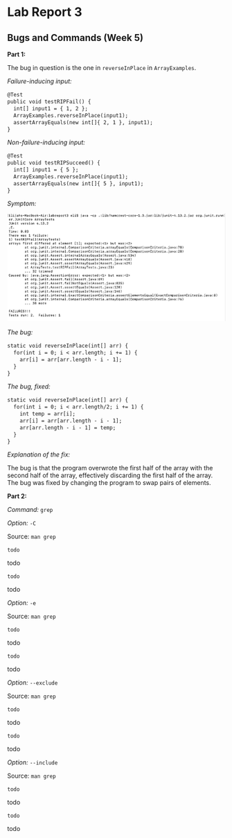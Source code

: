 # Lab Report 3
## Bugs and Commands (Week 5)

**Part 1:**

The bug in question is the one in `reverseInPlace` in `ArrayExamples`.

*Failure-inducing input:*

```
@Test 
public void testRIPFail() {
  int[] input1 = { 1, 2 };
  ArrayExamples.reverseInPlace(input1);
  assertArrayEquals(new int[]{ 2, 1 }, input1);
}
```

*Non-failure-inducing input:*

```
@Test 
public void testRIPSucceed() {
  int[] input1 = { 5 };
  ArrayExamples.reverseInPlace(input1);
  assertArrayEquals(new int[]{ 5 }, input1);
}
```

*Symptom:*

![Image](CSE15L_Lab3_1a.png)

*The bug:*

```
static void reverseInPlace(int[] arr) {
  for(int i = 0; i < arr.length; i += 1) {
    arr[i] = arr[arr.length - i - 1];
  }
}
```

*The bug, fixed:*

```
static void reverseInPlace(int[] arr) {
  for(int i = 0; i < arr.length/2; i += 1) {
    int temp = arr[i];
    arr[i] = arr[arr.length - i - 1];
    arr[arr.length - i - 1] = temp;
  }
}
```

*Explanation of the fix:*

The bug is that the program overwrote the first half of the array with the second half of the array, effectively discarding the first half of the array. The bug was fixed by changing the program to swap pairs of elements.

**Part 2:**

*Command:* `grep`

*Option:* `-C`

Source: `man grep`

```
todo
```

todo

```
todo
```

todo

*Option:* `-e`

Source: `man grep`

```
todo
```

todo

```
todo
```

todo

*Option:* `--exclude`

Source: `man grep`

```
todo
```

todo

```
todo
```

todo

*Option:* `--include`

Source: `man grep`

```
todo
```

todo

```
todo
```

todo
